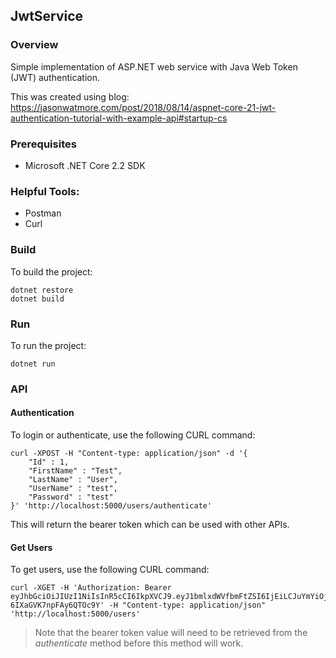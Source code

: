 ## JwtService
### Overview
Simple implementation of ASP.NET web service with Java Web Token (JWT) authentication.

This was created using blog: https://jasonwatmore.com/post/2018/08/14/aspnet-core-21-jwt-authentication-tutorial-with-example-api#startup-cs


### Prerequisites
- Microsoft .NET Core 2.2 SDK

### Helpful Tools:
- Postman
- Curl

### Build
To build the project:

```
dotnet restore
dotnet build
```
### Run
To run the project:

```
dotnet run
```

### API

#### Authentication
To login or authenticate, use the following CURL command:

```
curl -XPOST -H "Content-type: application/json" -d '{
	"Id" : 1,
	"FirstName" : "Test",
	"LastName" : "User",
	"UserName" : "test",
	"Password" : "test"
}' 'http://localhost:5000/users/authenticate'
```

  This will return the bearer token which can be used with other APIs.

#### Get Users
To get users, use the following CURL command:

```
curl -XGET -H 'Authorization: Bearer eyJhbGciOiJIUzI1NiIsInR5cCI6IkpXVCJ9.eyJ1bmlxdWVfbmFtZSI6IjEiLCJuYmYiOjE1Njc2OTcyMDcsImV4cCI6MTU2ODMwMjAwNywiaWF0IjoxNTY3Njk3MjA3fQ.4VqKscNKeZBraD0kzUAScP-6IXaGVK7npFAy6QTOc9Y' -H "Content-type: application/json" 'http://localhost:5000/users'
```

> Note that the bearer token value will need to be retrieved from the *authenticate* method before this method will work.
